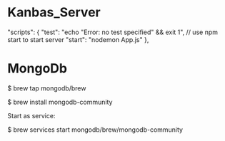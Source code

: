 # Kanbas_Server

"scripts": {
"test": "echo \"Error: no test specified\" && exit 1",
// use npm start to start server
"start": "nodemon App.js"
},

# MongoDb

$ brew tap mongodb/brew

$ brew install mongodb-community

Start as service:

$ brew services start mongodb/brew/mongodb-community
